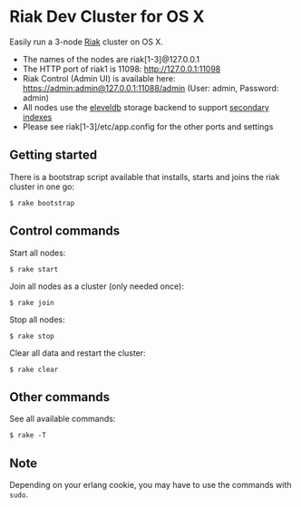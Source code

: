 # Riak Dev Cluster for OS X

Easily run a 3-node [Riak](http://wiki.basho.com/Riak.html) cluster on OS X.

* The names of the nodes are riak[1-3]@127.0.0.1
* The HTTP port of riak1 is 11098: <http://127.0.0.1:11098>
* Riak Control (Admin UI) is available here: <https://admin:admin@127.0.0.1:11088/admin> (User: admin, Password: admin)
* All nodes use the [eleveldb](http://wiki.basho.com/LevelDB.html) storage backend
  to support [secondary indexes](http://wiki.basho.com/Secondary-Indexes.html)
* Please see riak[1-3]/etc/app.config for the other ports and settings

## Getting started

There is a bootstrap script available that installs, starts and joins the riak cluster in one go:

    $ rake bootstrap

## Control commands

Start all nodes:

    $ rake start

Join all nodes as a cluster (only needed once):

    $ rake join

Stop all nodes:

    $ rake stop

Clear all data and restart the cluster:

    $ rake clear

## Other commands

See all available commands:

    $ rake -T

## Note

Depending on your erlang cookie, you may have to use the commands with `sudo`.
